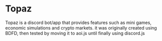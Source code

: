 # Topaz
Topaz is a discord bot/app that provides features such as mini games, economic simulations and crypto markets.
it was originally created using BDFD, then tested by moving it to aoi.js until finally using discord.js
